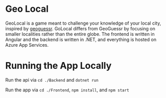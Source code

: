 # Geo Local

GeoLocal is a game meant to challenge your knowledge of your local city, inspired by [geoguessr](https://www.geoguessr.com/). GoLocal differs from GeoGuessr by focusing on smaller localities rather than the entire globe. The frontend is written in Angular and the backend is written in .NET, and everything is hosted on Azure App Services.

# Running the App Locally

Run the api via `cd ./Backend` and `dotnet run`

Run the app via `cd ./Frontend`, `npm install`, and `npm start`